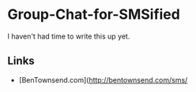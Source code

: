 Group-Chat-for-SMSified
=============

I haven't had time to write this up yet. 

Links
-------


* [BenTownsend.com](http://bentownsend.com/sms/

